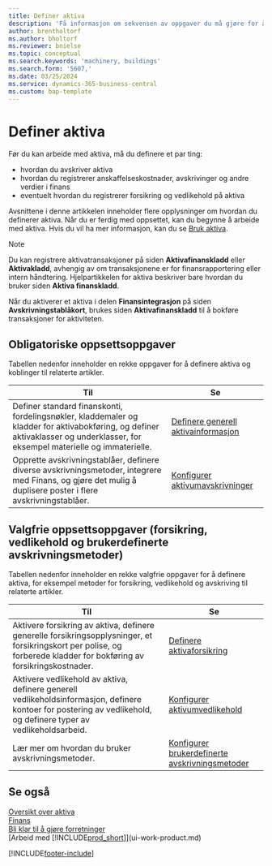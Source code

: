 ```yaml
---
title: Definer aktiva
description: 'Få informasjon om sekvensen av oppgaver du må gjøre for å definere aktiva, for eksempel maskiner eller bygninger.'
author: brentholtorf
ms.author: bholtorf
ms.reviewer: bnielse
ms.topic: conceptual
ms.search.keywords: 'machinery, buildings'
ms.search.form: '5607,'
ms.date: 03/25/2024
ms.service: dynamics-365-business-central
ms.custom: bap-template
---
```

# <a name="setting-up-fixed-assets"></a>Definer aktiva

Før du kan arbeide med aktiva, må du definere et par ting:  

* hvordan du avskriver aktiva  
* hvordan du registrerer anskaffelseskostnader, avskrivinger og andre verdier i finans  
* eventuelt hvordan du registrerer forsikring og vedlikehold på aktiva

Avsnittene i denne artikkelen inneholder flere opplysninger om hvordan du definerer aktiva. Når du er ferdig med oppsettet, kan du begynne å arbeide med aktiva. Hvis du vil ha mer informasjon, kan du se [Bruk aktiva](fa-manage.md).  

> [!NOTE]  
> Du kan registrere aktivatransaksjoner på siden **Aktivafinanskladd** eller **Aktivakladd**, avhengig av om transaksjonene er for finansrapportering eller intern håndtering. Hjelpartikkelen for aktiva beskriver bare hvordan du bruker siden **Aktiva finanskladd**.  

Når du aktiverer et aktiva i delen **Finansintegrasjon** på siden **Avskrivningstablåkort**, brukes siden **Aktivafinanskladd** til å bokføre transaksjoner for aktiviteten.

## <a name="required-setup-tasks"></a>Obligatoriske oppsettsoppgaver

Tabellen nedenfor inneholder en rekke oppgaver for å definere aktiva og koblinger til relaterte artikler.

| Til | Se |
|---|---|
| Definer standard finanskonti, fordelingsnøkler, kladdemaler og kladder for aktivabokføring, og definer aktivaklasser og underklasser, for eksempel materielle og immaterielle. |[Definere generell aktivainformasjon](fa-how-setup-general.md) |
| Opprette avskrivningstablåer, definere diverse avskrivningsmetoder, integrere med Finans, og gjøre det mulig å duplisere poster i flere avskrivningstablåer. |[Konfigurer aktivumavskrivninger](fa-how-setup-depreciation.md) |

## <a name="optional-setup-tasks-insurance-maintenance-and-user-defined-depreciation-methods"></a>Valgfrie oppsettsoppgaver (forsikring, vedlikehold og brukerdefinerte avskrivningsmetoder)

Tabellen nedenfor inneholder en rekke valgfrie oppgaver for å definere aktiva, for eksempel metoder for forsikring, vedlikehold og avskriving til relaterte artikler. 

| Til | Se |
|---|---|
| Aktivere forsikring av aktiva, definere generelle forsikringsopplysninger, et forsikringskort per polise, og forberede kladder for bokføring av forsikringskostnader. |[Definere aktivaforsikring](fa-how-setup-insurance.md) |
| Aktivere vedlikehold av aktiva, definere generell vedlikeholdsinformasjon, definere kontoer for postering av vedlikehold, og definere typer av vedlikeholdsarbeid. |[Konfigurer aktivumvedlikehold](fa-how-setup-maintenance.md) |
| Lær mer om hvordan du bruker avskrivningsmetoder. |[Konfigurer brukerdefinerte avskrivningsmetoder](fa-how-setup-user-defined-depreciation-method.md) |

## <a name="see-also"></a>Se også

[Oversikt over aktiva](fa-manage.md)  
[Finans](finance.md)  
[Bli klar til å gjøre forretninger](ui-get-ready-business.md)  
[Arbeid med [!INCLUDE[prod_short](includes/prod_short.md)]](ui-work-product.md)

[!INCLUDE[footer-include](includes/footer-banner.md)]
